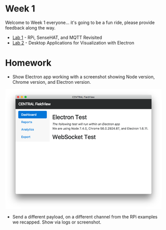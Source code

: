 # Week 1

Welcome to Week 1 everyone... it's going to be a fun ride, please provide feedback along the way.

- [Lab 1](lab1/lab1.md) - RPi, SenseHAT, and MQTT Revisited
- [Lab 2](lab2/lab2.md) - Desktop Applications for Visualization with Electron

# Homework

- Show Electron app working with a screenshot showing Node version, Chrome version, and Electron version.

![Example Homework](assets/homework1-example.png)

- Send a different payload, on a different channel from the RPi examples we recapped. Show via logs or screenshot.